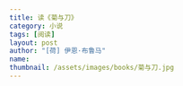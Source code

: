 ```yaml
---
title: 读《菊与刀》 
category: 小说 
tags: [阅读]  
layout: post  
author: "[荷] 伊恩·布鲁马"   
name: 
thumbnail: /assets/images/books/菊与刀.jpg
---
```


